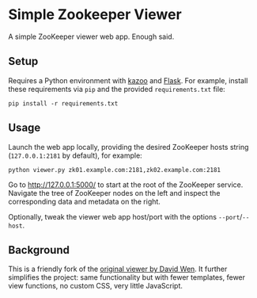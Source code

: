 # Simple Zookeeper Viewer

A simple ZooKeeper viewer web app. Enough said.

## Setup

Requires a Python environment with [kazoo](https://github.com/python-zk/kazoo)
and [Flask](https://github.com/pallets/flask). 
For example, install these requirements via `pip` and the provided `requirements.txt` file:

    pip install -r requirements.txt


## Usage

Launch the web app locally, providing the desired ZooKeeper hosts string 
(`127.0.0.1:2181` by default), for example:

    python viewer.py zk01.example.com:2181,zk02.example.com:2181

Go to http://127.0.0.1:5000/ to start at the root of the ZooKeeper service.
Navigate the tree of ZooKeeper nodes on the left and inspect the corresponding data and metadata on the right.

Optionally, tweak the viewer web app host/port with the options `--port`/`--host`.

## Background

This is a friendly fork of the [original viewer by David Wen](https://github.com/davidwen/simple-zookeeper-viewer). 
It further simplifies the project: same functionality but with fewer templates, 
fewer view functions, no custom CSS, very little JavaScript.
